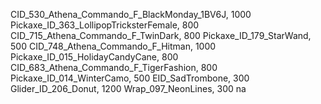 CID_530_Athena_Commando_F_BlackMonday_1BV6J, 1000
Pickaxe_ID_363_LollipopTricksterFemale, 800
CID_715_Athena_Commando_F_TwinDark, 800
Pickaxe_ID_179_StarWand, 500
CID_748_Athena_Commando_F_Hitman, 1000
Pickaxe_ID_015_HolidayCandyCane, 800
CID_683_Athena_Commando_F_TigerFashion, 800
Pickaxe_ID_014_WinterCamo, 500
EID_SadTrombone, 300
Glider_ID_206_Donut, 1200
Wrap_097_NeonLines, 300
na
